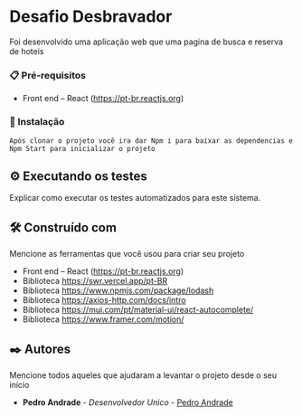 # Desafio Desbravador

Foi desenvolvido uma aplicação web que uma pagina de busca e reserva de hoteis

### 📋 Pré-requisitos
* Front end – React (https://pt-br.reactjs.org)
### 🔧 Instalação

```
Após clonar o projeto você ira dar Npm i para baixar as dependencias e Npm Start para inicializar o projeto
```

## ⚙️ Executando os testes

Explicar como executar os testes automatizados para este sistema.

## 🛠️ Construído com

Mencione as ferramentas que você usou para criar seu projeto

* Front end – React (https://pt-br.reactjs.org)
* Biblioteca https://swr.vercel.app/pt-BR 
* Biblioteca https://www.npmjs.com/package/lodash
* Biblioteca https://axios-http.com/docs/intro
* Biblioteca https://mui.com/pt/material-ui/react-autocomplete/
* Biblioteca https://www.framer.com/motion/

## ✒️ Autores

Mencione todos aqueles que ajudaram a levantar o projeto desde o seu início

* **Pedro Andrade** - *Desenvolvedor Unico* - [Pedro Andrade](https://github.com/ppedroandrade/)